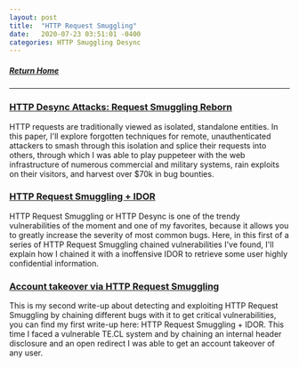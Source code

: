 ```yaml
---
layout: post
title:  "HTTP Request Smuggling"
date:   2020-07-23 03:51:01 -0400
categories: HTTP Smuggling Desync
---
```


##### [Return Home](https://thegetch.github.io/penetration/testing/resources/2020/07/24/Home/)

---

### [HTTP Desync Attacks: Request Smuggling Reborn](https://portswigger.net/research/http-desync-attacks-request-smuggling-reborn)

HTTP requests are traditionally viewed as isolated, standalone entities. In this paper, I'll explore forgotten techniques for remote, unauthenticated attackers to smash through this isolation and splice their requests into others, through which I was able to play puppeteer with the web infrastructure of numerous commercial and military systems, rain exploits on their visitors, and harvest over $70k in bug bounties.

### [HTTP Request Smuggling + IDOR](https://hipotermia.pw/bb/http-desync-idor)

HTTP Request Smuggling or HTTP Desync is one of the trendy vulnerabilities of the moment and one of my favorites, because it allows you to greatly increase the severity of most common bugs. Here, in this first of a series of HTTP Request Smuggling chained vulnerabilities I've found, I'll explain how I chained it with a inoffensive IDOR to retrieve some user highly confidential information.

### [Account takeover via HTTP Request Smuggling](https://hipotermia.pw/bb/http-desync-account-takeover)

This is my second write-up about detecting and exploiting HTTP Request Smuggling by chaining different bugs with it to get critical vulnerabilities, you can find my first write-up here: HTTP Request Smuggling + IDOR.
This time I faced a vulnerable TE.CL system and by chaining an internal header disclosure and an open redirect I was able to get an account takeover of any user.
